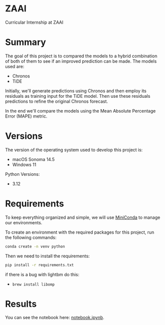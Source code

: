 # ZAAI
Curricular Internship at ZAAI

# Summary
The goal of this project is to compared the models to a hybrid combination of both of them to see if an improved prediction can be made.
The models used are:

- Chronos
- TiDE

Initially, we'll generate predictions using Chronos and then employ its residuals as training input for the TiDE model. Then use these residuals predictions to refine the original Chronos forecast.

In the end we'll compare the models using the Mean Absolute Percentage Error (MAPE) metric. 

# Versions

The version of the operating system used to develop this project is:
- macOS Sonoma 14.5
- Windows 11

Python Versions:
- 3.12

# Requirements

To keep everything organized and simple,
we will use [MiniConda](https://docs.conda.io/projects/miniconda/en/latest/) to manage our environments.

To create an environment with the required packages for this project, run the following commands:

```bash
conda create -n venv python
```

Then we need to install the requirements:

```bash
pip install -r requirements.txt
```

if there is a bug with lightbm do this:
- `brew install libomp`

# Results

You can see the notebook here: [notebook.ipynb](internship.ipynb).


